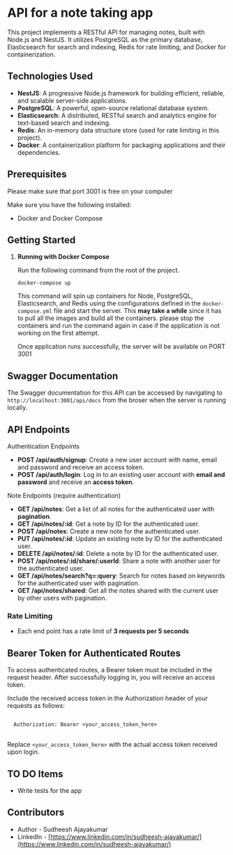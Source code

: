 
<h1><Project Name>API for a note taking app</h1>

<p>
  This project implements a RESTful API for managing notes, built with Node.js and NestJS. It utilizes PostgreSQL as the primary database, Elasticsearch for search and indexing, Redis for rate limiting, and Docker for containerization.
</p>

<h2>Technologies Used</h2>
<ul>
  <li><strong>NestJS</strong>: A progressive Node.js framework for building efficient, reliable, and scalable server-side applications.</li>
  <li><strong>PostgreSQL</strong>: A powerful, open-source relational database system.</li>
  <li><strong>Elasticsearch</strong>: A distributed, RESTful search and analytics engine for text-based search and indexing.</li>
  <li><strong>Redis</strong>: An in-memory data structure store (used for rate limiting in this project).</li>
  <li><strong>Docker</strong>: A containerization platform for packaging applications and their dependencies.</li>
</ul>

<h2>Prerequisites</h2>
<p>Please make sure that port 3001 is free on your computer</p>
<p>
  Make sure you have the following installed:
</p>
<ul>
  <li>Docker and Docker Compose</li>
</ul>

<h2>Getting Started</h2>
<ol>
  <li><strong>Running with Docker Compose</strong><br>
    <p>Run the following command from the root of the project.</p>
    <code>docker-compose up</code>
    <p>This command will spin up containers for Node, PostgreSQL, Elasticsearch, and Redis using the configurations defined in the <code>docker-compose.yml</code> file and start the server. This <strong>may take a while</strong> since it has to pull all the images and build all the containers. please stop the containers and run the command again in case if the application is not working on the first attempt.</p>
    <p>Once application runs successfully, the server will be available on PORT 3001</p>
  </li>
</ol>


<h2>Swagger Documentation</h2>
<p>
  The Swagger documentation for this API can be accessed by navigating to <code>http://localhost:3001/api/docs</code> from the broser when the server is running locally.
</p>

<h2>API Endpoints</h2>

  <summary>Authentication Endpoints</summary>
  <ul>
    <li><strong>POST /api/auth/signup</strong>: Create a new user account with name, email and password  and receive an access token.</li>
    <li><strong>POST /api/auth/login</strong>: Log in to an existing user account with <strong>email and password</strong> and receive an <strong>access token</strong>.</li>
  </ul>

  <summary>Note Endpoints (require authentication)</summary>
  <ul>
    <li><strong>GET /api/notes</strong>: Get a list of all notes for the authenticated user with <strong>pagination</strong>.</li>
    <li><strong>GET /api/notes/:id</strong>: Get a note by ID for the authenticated user.</li>
    <li><strong>POST /api/notes</strong>: Create a new note for the authenticated user.</li>
    <li><strong>PUT /api/notes/:id</strong>: Update an existing note by ID for the authenticated user.</li>
    <li><strong>DELETE /api/notes/:id</strong>: Delete a note by ID for the authenticated user.</li>
    <li><strong>POST /api/notes/:id/share/:userId</strong>: Share a note with another user for the authenticated user.</li>
    <li><strong>GET /api/notes/search?q=:query</strong>: Search for notes based on keywords for the authenticated user with pagination.</li>
    <li><strong>GET /api/notes/shared</strong>: Get all the notes shared with the current user by other users with pagination.</li>
  </ul>

<h3>Rate Limiting</h3>

- Each end point has a rate limit of <strong>3 requests per 5 seconds</strong>

<h2>Bearer Token for Authenticated Routes</h2>
<p>
  To access authenticated routes, a Bearer token must be included in the request header. After successfully logging in, you will receive an access token.
</p>
<p>
  Include the received access token in the Authorization header of your requests as follows:
</p>
<pre>
<code>
  Authorization: Bearer &lt;your_access_token_here&gt;
</code>
</pre>
<p>
  Replace <code>&lt;your_access_token_here&gt;</code> with the actual access token received upon login.
</p>


<h2>TO DO Items</h2>

- Write tests for the app

<h2>Contributors</h2>

- Author - Sudheesh Ajayakumar
- LinkedIn - [https://www.linkedin.com/in/sudheesh-ajayakumar/](https://www.linkedin.com/in/sudheesh-ajayakumar/)